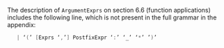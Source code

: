 The description of `ArgumentExprs` on section 6.6 (function applications) includes the following line, which is not present in the full grammar in the appendix:

```scala
   | ‘(’ [Exprs ‘,’] PostfixExpr ‘:’ ‘_’ ‘*’ ’)’
```
